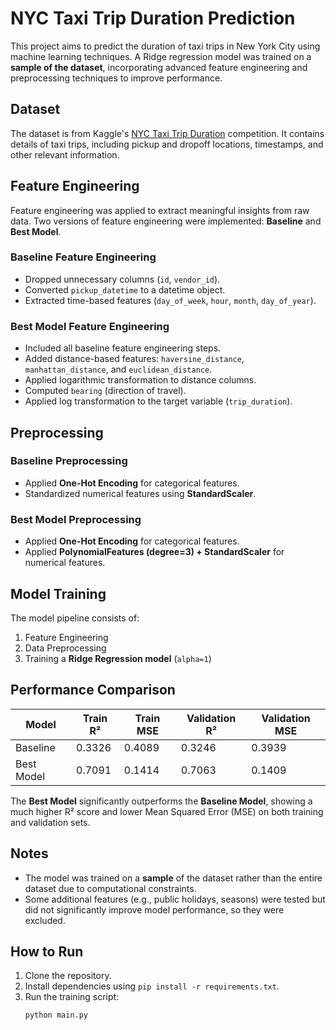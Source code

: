 # NYC Taxi Trip Duration Prediction

This project aims to predict the duration of taxi trips in New York City using machine learning techniques. A Ridge regression model was trained on a **sample of the dataset**, incorporating advanced feature engineering and preprocessing techniques to improve performance.

## Dataset
The dataset is from Kaggle's [NYC Taxi Trip Duration](https://www.kaggle.com/competitions/nyc-taxi-trip-duration/overview) competition. It contains details of taxi trips, including pickup and dropoff locations, timestamps, and other relevant information.

## Feature Engineering
Feature engineering was applied to extract meaningful insights from raw data. Two versions of feature engineering were implemented: **Baseline** and **Best Model**.

### Baseline Feature Engineering
- Dropped unnecessary columns (`id`, `vendor_id`).
- Converted `pickup_datetime` to a datetime object.
- Extracted time-based features (`day_of_week`, `hour`, `month`, `day_of_year`).

### Best Model Feature Engineering
- Included all baseline feature engineering steps.
- Added distance-based features: `haversine_distance`, `manhattan_distance`, and `euclidean_distance`.
- Applied logarithmic transformation to distance columns.
- Computed `bearing` (direction of travel).
- Applied log transformation to the target variable (`trip_duration`).

## Preprocessing
### Baseline Preprocessing
- Applied **One-Hot Encoding** for categorical features.
- Standardized numerical features using **StandardScaler**.

### Best Model Preprocessing
- Applied **One-Hot Encoding** for categorical features.
- Applied **PolynomialFeatures (degree=3) + StandardScaler** for numerical features.

## Model Training
The model pipeline consists of:
1. Feature Engineering
2. Data Preprocessing
3. Training a **Ridge Regression model** (`alpha=1`)

## Performance Comparison
| Model        | Train R²  | Train MSE  | Validation R²  | Validation MSE  |
|-------------|-----------|-----------|----------------|-----------------|
| Baseline    | 0.3326    | 0.4089    | 0.3246         | 0.3939          |
| Best Model  | 0.7091    | 0.1414    | 0.7063         | 0.1409          |

The **Best Model** significantly outperforms the **Baseline Model**, showing a much higher R² score and lower Mean Squared Error (MSE) on both training and validation sets.

## Notes
- The model was trained on a **sample** of the dataset rather than the entire dataset due to computational constraints.
- Some additional features (e.g., public holidays, seasons) were tested but did not significantly improve model performance, so they were excluded.

## How to Run
1. Clone the repository.
2. Install dependencies using `pip install -r requirements.txt`.
3. Run the training script:
   ```bash
   python main.py
   
